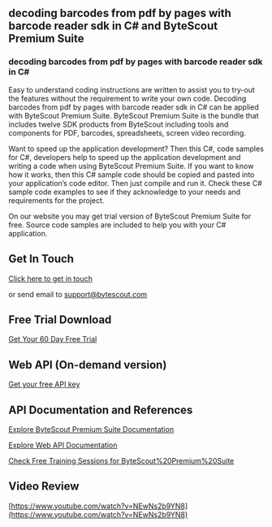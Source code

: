 ## decoding barcodes from pdf by pages with barcode reader sdk in C# and ByteScout Premium Suite

### decoding barcodes from pdf by pages with barcode reader sdk in C#

Easy to understand coding instructions are written to assist you to try-out the features without the requirement to write your own code. Decoding barcodes from pdf by pages with barcode reader sdk in C# can be applied with ByteScout Premium Suite. ByteScout Premium Suite is the bundle that includes twelve SDK products from ByteScout including tools and components for PDF, barcodes, spreadsheets, screen video recording.

 Want to speed up the application development? Then this C#, code samples for C#, developers help to speed up the application development and writing a code when using ByteScout Premium Suite. If you want to know how it works, then this C# sample code should be copied and pasted into your application’s code editor. Then just compile and run it. Check these C# sample code examples to see if they acknowledge to your needs and requirements for the project.

On our website you may get trial version of ByteScout Premium Suite for free. Source code samples are included to help you with your C# application.

## Get In Touch

[Click here to get in touch](https://bytescout.zendesk.com/hc/en-us/requests/new?subject=ByteScout%20Premium%20Suite%20Question)

or send email to [support@bytescout.com](mailto:support@bytescout.com?subject=ByteScout%20Premium%20Suite%20Question) 

## Free Trial Download

[Get Your 60 Day Free Trial](https://bytescout.com/download/web-installer?utm_source=github-readme)

## Web API (On-demand version)

[Get your free API key](https://pdf.co/documentation/api?utm_source=github-readme)

## API Documentation and References

[Explore ByteScout Premium Suite Documentation](https://bytescout.com/documentation/index.html?utm_source=github-readme)

[Explore Web API Documentation](https://pdf.co/documentation/api?utm_source=github-readme)

[Check Free Training Sessions for ByteScout%20Premium%20Suite](https://academy.bytescout.com/)

## Video Review

[https://www.youtube.com/watch?v=NEwNs2b9YN8](https://www.youtube.com/watch?v=NEwNs2b9YN8)